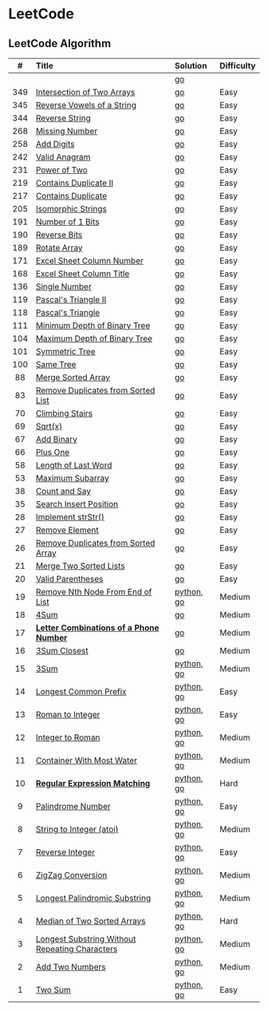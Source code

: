 # LeetCode

## LeetCode Algorithm

| # | Title | Solution | Difficulty |
| :-: | :-- | :-- | :-- |
|  | []() | [go](https://github.com/haokw/leetcode/tree/master/) |  |
| 349 | [Intersection of Two Arrays](https://leetcode.com/problems/intersection-of-two-arrays/) | [go](https://github.com/haokw/leetcode/tree/master/algorithms/go/349-intersection-of-two-arrays/349-intersection-of-two-arrays.go) | Easy |
| 345 | [Reverse Vowels of a String](https://leetcode.com/problems/reverse-vowels-of-a-string/) | [go](https://github.com/haokw/leetcode/tree/master/algorithms/go/345-reverse-vowels-of-a-string/345-reverse-vowels-of-a-string.go) | Easy |
| 344 | [Reverse String](https://leetcode.com/problems/reverse-string/) | [go](https://github.com/haokw/leetcode/tree/master/algorithms/go/344-reverse-string/344-reverse-string.go) | Easy |
| 268 | [Missing Number](https://leetcode.com/problems/missing-number/) | [go](https://github.com/haokw/leetcode/tree/master/algorithms/go/268-missing-number/268-missing-number.go) | Easy |
| 258 | [Add Digits](https://leetcode.com/problems/add-digits/) | [go](https://github.com/haokw/leetcode/tree/master/algorithms/go/258-add-digits/258-add-digits.go) | Easy |
| 242 | [Valid Anagram](https://leetcode.com/problems/valid-anagram/) | [go](https://github.com/haokw/leetcode/tree/master/algorithms/go/242-valid-anagram/242-valid-anagram.go) | Easy |
| 231 | [Power of Two](https://leetcode.com/problems/power-of-two/) | [go](https://github.com/haokw/leetcode/tree/master/algorithms/go/231-power-of-two/231-power-of-two.go) | Easy |
| 219 | [Contains Duplicate II](https://leetcode.com/problems/contains-duplicate-ii/) | [go](https://github.com/haokw/leetcode/tree/master/algorithms/go/219-contains-duplicate-ii/219-contains-duplicate-ii.go) | Easy |
| 217 | [Contains Duplicate](https://leetcode.com/problems/contains-duplicate/) | [go](https://github.com/haokw/leetcode/tree/master/algorithms/go/217-contains-duplicate/217-contains-duplicate.go) | Easy |
| 205 | [Isomorphic Strings](https://leetcode.com/problems/isomorphic-strings/) | [go](https://github.com/haokw/leetcode/tree/master/algorithms/go/205-isomorphic-strings/205-isomorphic-strings.go) | Easy |
| 191 | [Number of 1 Bits](https://leetcode.com/problems/number-of-1-bits/) | [go](https://github.com/haokw/leetcode/tree/master/algorithms/go/191-number-of-1-bits/191-number-of-1-bits.go) | Easy |
| 190 | [Reverse Bits](https://leetcode.com/problems/reverse-bits/) | [go](https://github.com/haokw/leetcode/tree/master/algorithms/go/190-reverse-bits/190-reverse-bits.go) | Easy |
| 189 | [Rotate Array](https://leetcode.com/problems/rotate-array/) | [go](https://github.com/haokw/leetcode/tree/master/algorithms/go/189-rotate-array/189-rotate-array.go) | Easy |
| 171 | [Excel Sheet Column Number](https://leetcode.com/problems/excel-sheet-column-number/) | [go](https://github.com/haokw/leetcode/tree/master/algorithms/go/171-excel-sheet-column-number/171-excel-sheet-column-number.go) | Easy |
| 168 | [Excel Sheet Column Title](https://leetcode.com/problems/excel-sheet-column-title/) | [go](https://github.com/haokw/leetcode/tree/master/algorithms/go/168-excel-sheet-column-title/168-excel-sheet-column-title.go) | Easy |
| 136 | [Single Number](https://leetcode.com/problems/single-number/) | [go](https://github.com/haokw/leetcode/tree/master/algorithms/go/136-single-number/136-single-number.go) | Easy |
| 119 | [Pascal's Triangle II](https://leetcode.com/problems/pascals-triangle-ii/) | [go](https://github.com/haokw/leetcode/tree/master/algorithms/go/119-pascals-triangle-ii/119-pascals-triangle-ii.go) | Easy |
| 118 | [Pascal's Triangle](https://leetcode.com/problems/pascals-triangle/) | [go](https://github.com/haokw/leetcode/tree/master/algorithms/go/118-pascals-triangle/118-pascals-triangle.go) | Easy |
| 111 | [Minimum Depth of Binary Tree](https://leetcode.com/problems/minimum-depth-of-binary-tree/) | [go](https://github.com/haokw/leetcode/tree/master/algorithms/go/111-minimum-depth-of-binary-tree/111-minimum-depth-of-binary-tree.go) | Easy |
| 104 | [Maximum Depth of Binary Tree](https://leetcode.com/problems/maximum-depth-of-binary-tree/) | [go](https://github.com/haokw/leetcode/tree/master/algorithms/go/104-maximum-depth-of-binary-tree/104-maximum-depth-of-binary-tree.go) | Easy |
| 101 | [Symmetric Tree](https://leetcode.com/problems/symmetric-tree/) | [go](https://github.com/haokw/leetcode/tree/master/algorithms/go/101-symmetric-tree/101-symmetric-tree.go) | Easy |
| 100 | [Same Tree](https://leetcode.com/problems/same-tree/) | [go](https://github.com/haokw/leetcode/tree/master/algorithms/go/100-same-tree/100-same-tree.go) | Easy |
| 88 | [Merge Sorted Array](https://leetcode.com/problems/merge-sorted-array/) | [go](https://github.com/haokw/leetcode/tree/master/algorithms/go/88-merge-sorted-array/88-merge-sorted-array.go) | Easy |
| 83 | [Remove Duplicates from Sorted List](https://leetcode.com/problems/remove-duplicates-from-sorted-list/) | [go](https://github.com/haokw/leetcode/tree/master/algorithms/go/83-remove-duplicates-from-sorted-list/83-remove-duplicates-from-sorted-list.go) | Easy |
| 70 | [Climbing Stairs](https://leetcode.com/problems/climbing-stairs/) | [go](https://github.com/haokw/leetcode/tree/master/algorithms/go/70-climbing-stairs/70-climbing-stairs.go) | Easy |
| 69 | [Sqrt(x)](https://leetcode.com/problems/sqrtx/) | [go](https://github.com/haokw/leetcode/tree/master/algorithms/go/69-sqrtx/69-sqrtx.go) | Easy |
| 67 | [Add Binary](https://leetcode.com/problems/add-binary/) | [go](https://github.com/haokw/leetcode/tree/master/algorithms/go/67-add-binary/67-add-binary.go) | Easy |
| 66 | [Plus One](https://leetcode.com/problems/plus-one/) | [go](https://github.com/haokw/leetcode/tree/master/algorithms/go/66-plus-one/66-plus-one.go) | Easy |
| 58 | [Length of Last Word](https://leetcode.com/problems/length-of-last-word/) | [go](https://github.com/haokw/leetcode/tree/master/algorithms/go/58-length-of-last-word/58-length-of-last-word.go) | Easy |
| 53 | [Maximum Subarray](https://leetcode.com/problems/maximum-subarray/) | [go](https://github.com/haokw/leetcode/tree/master/algorithms/go/53-maximum-subarray/53-maximum-subarray.go) | Easy |
| 38 | [Count and Say](https://leetcode.com/problems/count-and-say/) | [go](https://github.com/haokw/leetcode/tree/master/algorithms/go/38-count-and-say/38-count-and-say.go) | Easy |
| 35 | [Search Insert Position](https://leetcode.com/problems/search-insert-position/) | [go](https://github.com/haokw/leetcode/tree/master/algorithms/go/35-search-insert-position/35-search-insert-position.go) | Easy |
| 28 | [Implement strStr()](https://leetcode.com/problems/implement-strstr/) | [go](https://github.com/haokw/leetcode/tree/master/algorithms/go/28-implement-strstr/28-implement-strstr.go) | Easy |
| 27 | [Remove Element](https://leetcode.com/problems/remove-element/) | [go](https://github.com/haokw/leetcode/tree/master/algorithms/go/27-remove-element/27-remove-element.go) | Easy |
| 26 | [Remove Duplicates from Sorted Array](https://leetcode.com/problems/remove-duplicates-from-sorted-array/) | [go](https://github.com/haokw/leetcode/tree/master/algorithms/go/26-remove-duplicates-from-sorted-array/26-remove-duplicates-from-sorted-array.go) | Easy |
| 21 | [Merge Two Sorted Lists](https://leetcode.com/problems/merge-two-sorted-lists/) | [go](https://github.com/haokw/leetcode/tree/master/algorithms/go/21-merge-two-sorted-lists/21-merge-two-sorted-lists.go) | Easy |
| 20 | [Valid Parentheses](https://leetcode.com/problems/valid-parentheses/) | [go](https://github.com/haokw/leetcode/tree/master/algorithms/go/20-valid-parentheses/20-valid-parentheses.go) | Easy |
| 19 | [Remove Nth Node From End of List](https://leetcode.com/problems/remove-nth-node-from-end-of-list/#/description) | [python](https://github.com/haokw/leetcode/tree/master/algorithms/python/removeNthNodeFromEndOfList/removeNthNodeFromEndOfList.py), [go](https://github.com/haokw/leetcode/tree/master/algorithms/go/19-remove-nth-node-from-end-of-list/19-remove-nth-node-from-end-of-list.go) | Medium |
| 18 | [4Sum](https://leetcode.com/problems/4sum/) | [go](https://github.com/haokw/leetcode/tree/master/algorithms/go/18-4sum/18-4sum.go) | Medium |
| 17 | [**Letter Combinations of a Phone Number**](https://leetcode.com/problems/letter-combinations-of-a-phone-number/) | [go](https://github.com/haokw/leetcode/tree/master/algorithms/go/17-letter-combinations-of-a-phone-number/17-letter-combinations-of-a-phone-number.go) | Medium |
| 16 | [3Sum Closest](https://leetcode.com/problems/3sum-closest/) | [go](https://github.com/haokw/leetcode/tree/master/algorithms/go/16-3sum-closest/16-3sum-closest.go) | Medium |
| 15 | [3Sum](https://leetcode.com/problems/3sum/#/description) | [python](https://github.com/haokw/leetcode/tree/master/algorithms/python/threeSum/threeSum.py), [go](https://github.com/haokw/leetcode/tree/master/algorithms/go/15-3sum/15-3sum.go) | Medium |
| 14 | [Longest Common Prefix](https://leetcode.com/problems/longest-common-prefix/#/description) | [python](https://github.com/haokw/leetcode/tree/master/algorithms/python/longestCommonPrefix/longestCommonPrefix.py), [go](https://github.com/haokw/leetcode/tree/master/algorithms/go/14-longest-common-prefix/14-longest-common-prefix.go) | Easy |
| 13 | [Roman to Integer](https://leetcode.com/problems/roman-to-integer/#/description) | [python](https://github.com/haokw/leetcode/tree/master/algorithms/python/romanToInteger/romanToInteger.py), [go](https://github.com/haokw/leetcode/tree/master/algorithms/go/13-roman-to-integer/13-roman-to-integer.go) | Easy |
| 12 | [Integer to Roman](https://leetcode.com/problems/integer-to-roman/#/description) | [python](https://github.com/haokw/leetcode/tree/master/algorithms/python/integerToRoman/integerToRoman.py), [go](https://github.com/haokw/leetcode/tree/master/algorithms/go/12-integer-to-roman/12-integer-to-roman.go) | Medium |
| 11 | [Container With Most Water](https://leetcode.com/problems/container-with-most-water/#/description) | [python](https://github.com/haokw/leetcode/tree/master/algorithms/python/containerWithMostWater/containerWithMostWater.py), [go](https://github.com/haokw/leetcode/tree/master/algorithms/go/11-container-with-most-water/11-container-with-most-water.go) | Medium |
| 10 | [**Regular Expression Matching**](https://leetcode.com/problems/regular-expression-matching/#/description) | [python](https://github.com/haokw/leetcode/tree/master/algorithms/python/regularExpressionMatching/regularExpressionMatching.py), [go](https://github.com/haokw/leetcode/tree/master/algorithms/go/10-regular-expression-matching/10-regular-expression-matching.go) | Hard |
| 9 | [Palindrome Number](https://leetcode.com/problems/palindrome-number/#/description) | [python](https://github.com/haokw/leetcode/tree/master/algorithms/python/palindromeNumber/palindromeNumber.py), [go](https://github.com/haokw/leetcode/tree/master/algorithms/go/9-palindrome-number/9-palindrome-number.go) | Easy |
| 8 | [String to Integer (atoi)](https://leetcode.com/problems/string-to-integer-atoi/#/description) | [python](https://github.com/haokw/leetcode/tree/master/algorithms/python/stringToIntegerAtoi/stringToIntegerAtoi.py), [go](https://github.com/haokw/leetcode/tree/master/algorithms/go/8-string-to-Integer-atoi/8-string-to-Integer-atoi.go) | Medium |
| 7 | [Reverse Integer](https://leetcode.com/problems/reverse-integer/#/description) | [python](https://github.com/haokw/leetcode/tree/master/algorithms/python/reverseInteger/reverseInteger.py), [go](https://github.com/haokw/leetcode/tree/master/algorithms/go/7-reverse-integer/7-reverse-integer.go) | Easy |
| 6 | [ZigZag Conversion](https://leetcode.com/problems/zigzag-conversion/#/description) | [python](https://github.com/haokw/leetcode/tree/master/algorithms/python/zigzagConversion/zigzagConversion.py), [go](https://github.com/haokw/leetcode/tree/master/algorithms/go/6-zigzag-conversion/6-zigzag-conversion.go) | Medium |
| 5 | [Longest Palindromic Substring](https://leetcode.com/problems/longest-palindromic-substring/#/description) | [python](https://github.com/haokw/leetcode/tree/master/algorithms/python/longestPalindromicSubstring/longestPalindromicSubstring.py), [go](https://github.com/haokw/leetcode/tree/master/algorithms/go/5-longest-palindromic-substring/5-longest-palindromic-substring.go) | Medium |
| 4 | [Median of Two Sorted Arrays](https://leetcode.com/problems/median-of-two-sorted-arrays/#/description) | [python](https://github.com/haokw/leetcode/tree/master/algorithms/python/medianOfTwoSortedArrays/medianOfTwoSortedArrays.py), [go](https://github.com/haokw/leetcode/tree/master/algorithms/go/4-median-of-two-sorted-arrays/4-median-of-two-sorted-arrays.go) | Hard |
| 3 | [Longest Substring Without Repeating Characters](https://leetcode.com/problems/longest-substring-without-repeating-characters/#/description) | [python](https://github.com/haokw/leetcode/tree/master/algorithms/python/longestSubstringWithoutRepeatingCharacters/longestSubstringWithoutRepeatingCharacters.py), [go](https://github.com/haokw/leetcode/algorithms/go/3-longest-substring-without-repeating-characters/3-longest-substring-without-repeating-characters.go) | Medium |
| 2 | [Add Two Numbers](https://leetcode.com/problems/add-two-numbers/#/description) | [python](https://github.com/haokw/leetcode/tree/master/algorithms/python/addTwoNumbers/addTwoNumbers.py), [go](https://github.com/haokw/leetcode/tree/master/algorithms/go/2-add-two-numbers/2-add-two-numbers.go) | Medium |
| 1 | [Two Sum](https://leetcode.com/problems/two-sum/#/description) | [python](https://github.com/haokw/leetcode/tree/master/algorithms/python/twoSum/twoSum.py), [go](https://github.com/haokw/leetcode/tree/master/algorithms/go/1-two-sun/1-two-sun.go) | Easy |
